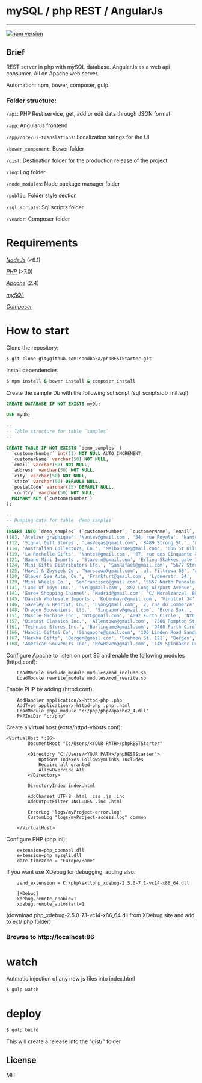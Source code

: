 # mySQL / php REST / AngularJs
---
[![npm version](https://badge.fury.io/js/%40angular%2Fcore.svg)](https://badge.fury.io/js/%40angular%2Fcore)

## Brief
REST server in php with mySQL database. AngularJs as a web api consumer. All on Apache web server.

Automation: npm, bower, composer, gulp.

### Folder structure:

`/api`: PHP Rest service, get, add or edit data through JSON format

`/app`: AngularJs frontend

`/app/core/ui-translations`: Localization strings for the UI

`/bower_component`: Bower folder

`/dist`: Destination folder for the production release of the project

`/log`: Log folder

`/node_modules`: Node package manager folder

`/public`: Folder style section

`/sql_scripts`: Sql scripts folder

`/vendor`: Composer folder

# Requirements
*[NodeJs](https://nodejs.org)* (>6.1)

*[PHP](http://windows.php.net/)* (>7.0)

*[Apache](https://www.apachelounge.com/)* (2.4)

*[mySQL](https://www.mysql.it/)*

*[Composer](https://getcomposer.org/)*

# How to start
Clone the repository:
```sh
$ git clone git@github.com:sandhaka/phpRESTStarter.git
```
Install dependencies
```sh
$ npm install & bower install & composer install
```
Create the sample Db with the following sql script (sql_scripts/db_init.sql)
```sql
CREATE DATABASE IF NOT EXISTS myDb;
 
USE myDb;

--
-- Table structure for table `samples`
--

CREATE TABLE IF NOT EXISTS `demo_samples` (
  `customerNumber` int(11) NOT NULL AUTO_INCREMENT,
  `customerName` varchar(50) NOT NULL,
  `email` varchar(50) NOT NULL,
  `address` varchar(50) NOT NULL,
  `city` varchar(50) NOT NULL,
  `state` varchar(50) DEFAULT NULL,
  `postalCode` varchar(15) DEFAULT NULL,
  `country` varchar(50) NOT NULL,
  PRIMARY KEY (`customerNumber`)
);

--
-- Dumping data for table `demo_samples`
--
INSERT INTO `demo_samples` (`customerNumber`, `customerName`, `email`, `address`, `city`, `state`, `postalCode`, `country`) VALUES
(103, 'Atelier graphique', 'Nantes@gmail.com', '54, rue Royale', 'Nantes', NULL, '44000', 'France'),
(112, 'Signal Gift Stores', 'LasVegas@gmail.com', '8489 Strong St.', 'Las Vegas', 'NV', '83030', 'USA'),
(114, 'Australian Collectors, Co.', 'Melbourne@gmail.com', '636 St Kilda Road', 'Melbourne', 'Victoria', '3004', 'Australia'),
(119, 'La Rochelle Gifts', 'Nantes@gmail.com', '67, rue des Cinquante Otages', 'Nantes', NULL, '44000', 'France'),
(121, 'Baane Mini Imports', 'Stavern@gmail.com', 'Erling Skakkes gate 78', 'Stavern', NULL, '4110', 'Norway'),
(124, 'Mini Gifts Distributors Ltd.', 'SanRafael@gmail.com', '5677 Strong St.', 'San Rafael', 'CA', '97562', 'USA'),
(125, 'Havel & Zbyszek Co', 'Warszawa@gmail.com', 'ul. Filtrowa 68', 'Warszawa', NULL, '01-012', 'Poland'),
(128, 'Blauer See Auto, Co.', 'Frankfurt@gmail.com', 'Lyonerstr. 34', 'Frankfurt', NULL, '60528', 'Germany'),
(129, 'Mini Wheels Co.', 'SanFrancisco@gmail.com', '5557 North Pendale Street', 'San Francisco', 'CA', '94217', 'USA'),
(131, 'Land of Toys Inc.', 'NYC@gmail.com', '897 Long Airport Avenue', 'NYC', 'NY', '10022', 'USA'),
(141, 'Euro+ Shopping Channel', 'Madrid@gmail.com', 'C/ Moralzarzal, 86', 'Madrid', NULL, '28034', 'Spain'),
(145, 'Danish Wholesale Imports', 'Kobenhavn@gmail.com', 'Vinbltet 34', 'Kobenhavn', NULL, '1734', 'Denmark'),
(146, 'Saveley & Henriot, Co.', 'Lyon@gmail.com', '2, rue du Commerce', 'Lyon', NULL, '69004', 'France'),
(148, 'Dragon Souveniers, Ltd.', 'Singapore@gmail.com', 'Bronz Sok.', 'Singapore', NULL, '079903', 'Singapore'),
(151, 'Muscle Machine Inc', 'NYC@gmail.com', '4092 Furth Circle', 'NYC', 'NY', '10022', 'USA'),
(157, 'Diecast Classics Inc.', 'Allentown@gmail.com', '7586 Pompton St.', 'Allentown', 'PA', '70267', 'USA'),
(161, 'Technics Stores Inc.', 'Burlingame@gmail.com', '9408 Furth Circle', 'Burlingame', 'CA', '94217', 'USA'),
(166, 'Handji Gifts& Co', 'Singapore@gmail.com', '106 Linden Road Sandown', 'Singapore', NULL, '069045', 'Singapore'),
(167, 'Herkku Gifts', 'Bergen@gmail.com', 'Brehmen St. 121', 'Bergen', NULL, 'N 5804', 'Norway  '),
(168, 'American Souvenirs Inc', 'NewHaven@gmail.com', '149 Spinnaker Dr.', 'New Haven', 'CT', '97823', 'USA');
```
Configure Apache to listen on port 86 and enable the following modules (httpd.conf):
```
    LoadModule include_module modules/mod_include.so
    LoadModule rewrite_module modules/mod_rewrite.so
```
Enable PHP by adding (httpd.conf):
```
    AddHandler application/x-httpd-php .php
    AddType application/x-httpd-php .php .html
    LoadModule php7_module "c:/php/php7apache2_4.dll"
    PHPIniDir "c:/php"
```
Create a virtual host (extra/httpd-vhosts.conf):
```
<VirtualHost *:86>
        DocumentRoot "C:/Users/<YOUR PATH>/phpRESTStarter"
        
        <Directory "C:/Users/<YOUR PATH>/phpRESTStarter">
            Options Indexes FollowSymLinks Includes
            Require all granted
            AllowOverride All
        </Directory>

        DirectoryIndex index.html
        
        AddCharset UTF-8 .html .css .js .inc
        AddOutputFilter INCLUDES .inc .html

        ErrorLog "logs/myProject-error.log"
        CustomLog "logs/myProject-access.log" common
        
    </VirtualHost>
```
Configure PHP (php.ini):
```
    extension=php_openssl.dll
    extension=php_mysqli.dll
    date.timezone = "Europe/Rome"
```
If you want use XDebug for debugging, adding also:
```
    zend_extension = C:\php\ext\php_xdebug-2.5.0-7.1-vc14-x86_64.dll
```
```
    [XDebug]
    xdebug.remote_enable=1
    xdebug.remote_autostart=1
```
(download php_xdebug-2.5.0-7.1-vc14-x86_64.dll from XDebug site and add to ext/ php folder)
### Browse to http://localhost:86

# watch
Autmatic injection of any new js files into index.html
```sh
$ gulp watch
```
# deploy 
```sh
$ gulp build
```
This will create a release into the "dist/" folder

License
----

MIT